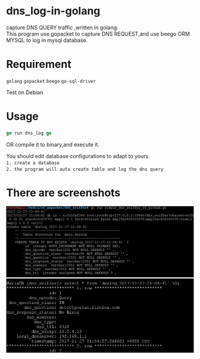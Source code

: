 # dns_log-in-golang
  capture DNS QUERY  traffic ,written in golang.  
  This program use gopacket to capture DNS REQUEST,and use beego ORM MYSQL to log in mysql database.

# Requirement
  `golang` `gopacket` `beego` `go-sql-driver`
  
Test on Debian 

# Usage
```go
go run dns_log.go
```
OR compile it to binary,and execute it.

You should edit database configurations to adapt to yours.   
`1. create a database`  
`2. the program will auto create table and log the dns query`

# There are screenshots
![](https://github.com/chuanjiesun/dns_log-in-golang/blob/master/g1.JPG)  
![](https://github.com/chuanjiesun/dns_log-in-golang/blob/master/g2.JPG)

